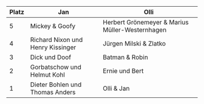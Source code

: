 | Platz | Jan                      | Olli                                |
|-------|--------------------------|-------------------------------------|
| 5     | Mickey & Goofy           | Herbert Grönemeyer & Marius Müller-Westernhagen |
| 4     | Richard Nixon und Henry Kissinger | Jürgen Milski & Zlatko         |
| 3     | Dick und Doof            | Batman & Robin                     |
| 2     | Gorbatschow und Helmut Kohl | Ernie und Bert                    |
| 1     | Dieter Bohlen und Thomas Anders | Olli & Jan                      |
